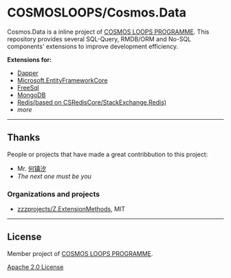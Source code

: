 # COSMOSLOOPS/Cosmos.Data

Cosmos.Data is a inline project of [COSMOS LOOPS PROGRAMME](https://github.com/cosmos-loops). This repository provides several SQL-Query, RMDB/ORM and No-SQL components' extensions to improve development efficiency.

**Extensions for:**

- [Dapper](https://github.com/cosmos-loops/Data.Dapper/)
- [Microsoft.EntityFrameworkCore](https://github.com/cosmos-loops/Data.EntityFrameworkCore/)
- [FreeSql](https://github.com/cosmos-loops/Data.FreeSql/)
- [MongoDB](https://github.com/cosmos-loops/Data.MongoDB/)
- [Redis(based on CSRedisCore/StackExchange.Redis)](https://github.com/cosmos-loops/Data.Redis/)
- _more_

---

## Thanks

People or projects that have made a great contribbution to this project:

- Mr. [何镇汐](https://github.com/UtilCore)
- _The next one must be you_

### Organizations and projects

- [zzzprojects/Z.ExtensionMethods](https://github.com/zzzprojects/Z.ExtensionMethods), MIT

---

## License

Member project of [COSMOS LOOPS PROGRAMME](https://github.com/cosmos-loops).

[Apache 2.0 License](/LICENSE)
